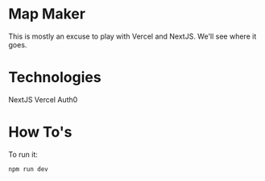 
# Map Maker
This is mostly an excuse to play with Vercel and NextJS.  We'll see where it goes.

# Technologies
NextJS
Vercel
Auth0

# How To's
To run it:
```
npm run dev
```
